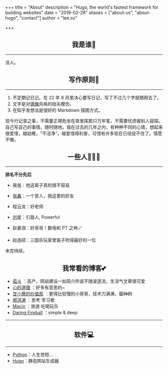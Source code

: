 +++
title = "About"
description = "Hugo, the world's fastest framework for building websites"
date = "2019-02-28"
aliases = ["about-us", "about-hugo", "contact"]
author = "lee.so"

+++

## <h2 align = "center">我是谁🤔</h2> 

-----

活人。

## <h2 align = "center">写作原则📝</h2> 

-----

1. 不定期记日记。在 22 年 8 月里决心要写日记，写了不过几个字就晒网去了。
2. 文字是对[偶像](https://baike.baidu.com/item/废名/3243892)风格的拙劣模仿。
3. 在知乎发想法是很好的 Markdown 插图方式。


现今行记录之事，不需要正襟危坐在夜里挥那只万年笔，不需要忧虑被别人窥探。自己写自己的事情，随时随地。我在过去的几年之内，有种种不同的心情，想起来很爱惜，越幼稚，“不洁净”，越爱惜得利害，可惜有许多现在已经捉不住了。情愿不懒。


## <h2 align = "center">一些人🧑‍🤝‍🧑</h2> 

-----

**排名不分先后**

- 我爸：他这辈子真的很不容易

- [张鑫](https://www.zhihu.com/people/xian-chi-70-72)：一个苦人，我这里的好友

- 程云龙：好老师

- [刘星](https://b23.tv/mz9muoW)：引路人, Powerful

- 赵姜涵：好哥哥！数电和 PT 之神🪄

- 赵连硕：三国杀玩家里笛子吹得最好的一位

  

未完待续。

## <h2 align = "center">我常看的博客💕</h2> 

- [孤斗](https://d-d.design/) ：高产，网站建设一如简介所说不随波逐流，生活气文章很可爱
- [心的道理](https://stephenleng.com/cn) ：好多有意思的~
- [甘小蔗的价值观](https://gxzv.com/) ：更得比较慢的小哥哥，技术力满满，~~蛮帅的~~
- [郝洪涛](https://hongtaoh.com/) ：思考 学习者
- [Macin](https://macin.org) ：旅游 吃喝玩乐
- [Daring Fireball](https://daringfireball.net/)  ：simple & deep




-----

## <h2 align = "center">软件💻</h2> 

-----

- [Python](https://www.python.org/)：人生苦短...
- [Hugo](https://gohugo.io/)：静态网站生成器
